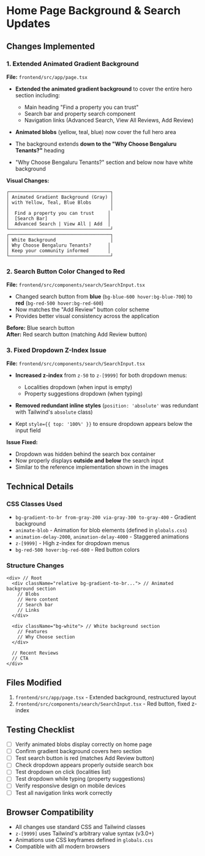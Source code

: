 # Home Page Background & Search Updates

## Changes Implemented

### 1. Extended Animated Gradient Background
**File:** `frontend/src/app/page.tsx`

- **Extended the animated gradient background** to cover the entire hero section including:
  - Main heading "Find a property you can trust"
  - Search bar and property search component
  - Navigation links (Advanced Search, View All Reviews, Add Review)
  
- **Animated blobs** (yellow, teal, blue) now cover the full hero area
- The background extends **down to the "Why Choose Bengaluru Tenants?"** heading
- "Why Choose Bengaluru Tenants?" section and below now have white background

**Visual Changes:**
```
┌─────────────────────────────────────┐
│ Animated Gradient Background (Gray) │
│ with Yellow, Teal, Blue Blobs       │
│                                     │
│  Find a property you can trust     │
│  [Search Bar]                      │
│  Advanced Search | View All | Add  │
└─────────────────────────────────────┘
┌─────────────────────────────────────┐
│ White Background                    │
│ Why Choose Bengaluru Tenants?      │
│ Keep your community informed       │
└─────────────────────────────────────┘
```

### 2. Search Button Color Changed to Red
**File:** `frontend/src/components/search/SearchInput.tsx`

- Changed search button from **blue** (`bg-blue-600 hover:bg-blue-700`) to **red** (`bg-red-500 hover:bg-red-600`)
- Now matches the "Add Review" button color scheme
- Provides better visual consistency across the application

**Before:** Blue search button  
**After:** Red search button (matching Add Review button)

### 3. Fixed Dropdown Z-Index Issue
**File:** `frontend/src/components/search/SearchInput.tsx`

- **Increased z-index** from `z-50` to `z-[9999]` for both dropdown menus:
  - Localities dropdown (when input is empty)
  - Property suggestions dropdown (when typing)
  
- **Removed redundant inline styles** (`position: 'absolute'` was redundant with Tailwind's `absolute` class)
- Kept `style={{ top: '100%' }}` to ensure dropdown appears below the input field

**Issue Fixed:**
- Dropdown was hidden behind the search box container
- Now properly displays **outside and below** the search input
- Similar to the reference implementation shown in the images

## Technical Details

### CSS Classes Used
- `bg-gradient-to-br from-gray-200 via-gray-300 to-gray-400` - Gradient background
- `animate-blob` - Animation for blob elements (defined in `globals.css`)
- `animation-delay-2000`, `animation-delay-4000` - Staggered animations
- `z-[9999]` - High z-index for dropdown menus
- `bg-red-500 hover:bg-red-600` - Red button colors

### Structure Changes
```tsx
<div> // Root
  <div className="relative bg-gradient-to-br..."> // Animated background section
    // Blobs
    // Hero content
    // Search bar
    // Links
  </div>
  
  <div className="bg-white"> // White background section
    // Features
    // Why Choose section
  </div>
  
  // Recent Reviews
  // CTA
</div>
```

## Files Modified
1. `frontend/src/app/page.tsx` - Extended background, restructured layout
2. `frontend/src/components/search/SearchInput.tsx` - Red button, fixed z-index

## Testing Checklist
- [ ] Verify animated blobs display correctly on home page
- [ ] Confirm gradient background covers hero section
- [ ] Test search button is red (matches Add Review button)
- [ ] Check dropdown appears properly outside search box
- [ ] Test dropdown on click (localities list)
- [ ] Test dropdown while typing (property suggestions)
- [ ] Verify responsive design on mobile devices
- [ ] Test all navigation links work correctly

## Browser Compatibility
- All changes use standard CSS and Tailwind classes
- `z-[9999]` uses Tailwind's arbitrary value syntax (v3.0+)
- Animations use CSS keyframes defined in `globals.css`
- Compatible with all modern browsers
